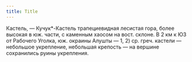 ```yaml
---
title: Title
---
```


Кастель, — Кучук*-Кастель трапециевидная лесистая гора, более высокая в юж.
части, с каменным хаосом на вост. склоне. В 2 км к ЮЗ от Рабочего Уголка, юж.
окраины Алушты — 1, 2) ср. греч. кастели — небольшое укрепление, небольшая
крепость — на вершине сохранились руины укрепления.
